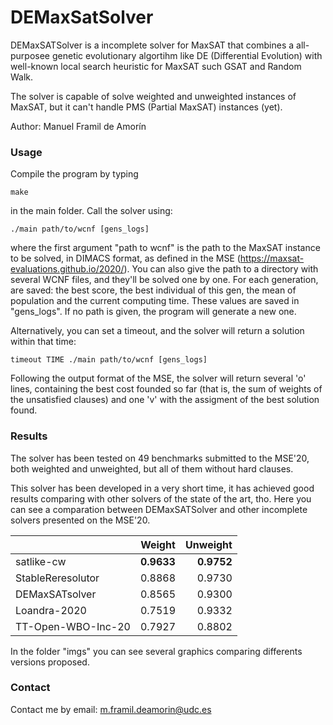 # DEMaxSatSolver

DEMaxSATSolver is a incomplete solver for MaxSAT that combines a all-purposee genetic evolutionary algortihm like DE (Differential Evolution) with well-known local search heuristic for MaxSAT such GSAT and Random Walk. 

The solver is capable of solve weighted and unweighted instances of MaxSAT, but it can't handle PMS (Partial MaxSAT) instances (yet).

Author: Manuel Framil de Amorín

### Usage
Compile the program by typing
```
make
```
in the main folder.
Call the solver using:
```
./main path/to/wcnf [gens_logs]
```
where the first argument "path to wcnf" is the path to the MaxSAT instance to be solved, in DIMACS format, as defined in the MSE (https://maxsat-evaluations.github.io/2020/). You can also give the path to a directory with several WCNF files, and they'll be solved one by one. For each generation, are saved: the best score, the best individual of this gen, the mean of population and the current computing time. These values are saved in "gens_logs". If no path is given, the program will generate a new one.

Alternatively, you can set a timeout, and the solver will return a solution within that time:
```
timeout TIME ./main path/to/wcnf [gens_logs]
```

Following the output format of the MSE, the solver will return several 'o' lines, containing the best cost founded so far (that is, the sum of weights of the unsatisfied clauses) and one 'v' with the assigment of the best solution found.

### Results
The solver has been tested on 49 benchmarks submitted to the MSE'20, both weighted and unweighted, but all of them without hard clauses.

This solver has been developed in a very short time, it has achieved good results comparing with other solvers of the state of the art, tho. Here you can see a comparation between DEMaxSATSolver and other incomplete solvers presented on the MSE'20.

|                    | **Weight**      | **Unweight** |
|--------------------|-----------------|------------------:|
| satlike-cw         | **0.9633**      |         **0.9752**|
| StableReresolutor  | 0.8868          |            0.9730 |
| DEMaxSATsolver     | 0.8565          |            0.9300 |
| Loandra-2020       | 0.7519          |            0.9332 |
| TT-Open-WBO-Inc-20 | 0.7927          |            0.8802 |

In the folder "imgs" you can see several graphics comparing differents versions proposed.

### Contact
Contact me by email: m.framil.deamorin@udc.es
